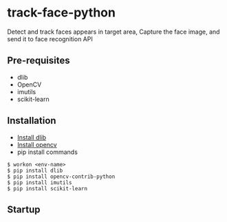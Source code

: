 # track-face-python
Detect and track faces appears in target area, Capture the face image, and send it to face recognition API

## Pre-requisites
- dlib
- OpenCV
- imutils
- scikit-learn

## Installation
- [Install dlib](https://www.pyimagesearch.com/2018/01/22/install-dlib-easy-complete-guide/)
- [Install opencv](https://www.pyimagesearch.com/2018/09/19/pip-install-opencv/)
- pip install commands

```
$ workon <env-name>
$ pip install dlib
$ pip install opencv-contrib-python
$ pip install imutils
$ pip install scikit-learn
```

## Startup
